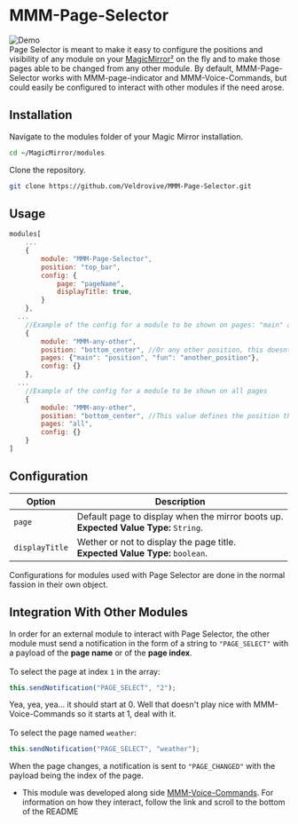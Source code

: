 # MMM-Page-Selector
![Demo](https://i.imgur.com/7E7dn4n.gif)<br/>
Page Selector is meant to make it easy to configure the positions and visibility of any module on your [MagicMirror²](https://github.com/MichMich/MagicMirror) on the fly and to make those pages able to be changed from any other module. By default, MMM-Page-Selector works with MMM-page-indicator and MMM-Voice-Commands, but could easily be configured to interact with other modules if the need arose. 

## Installation
Navigate to the modules folder of your Magic Mirror installation.
```bash
cd ~/MagicMirror/modules
```

Clone the repository.
```bash
git clone https://github.com/Veldrovive/MMM-Page-Selector.git
```

## Usage
```js
modules[
    ...
    {
        module: "MMM-Page-Selector",
        position: "top_bar",
        config: {
            page: "pageName",
            displayTitle: true,
        }
    },
  ...
    //Example of the config for a module to be shown on pages: "main" and "fun"
    {
        module: "MMM-any-other",
        position: "bottom_center", //Or any other position, this doesnt matter unless "pages" is set to "all"
        pages: {"main": "position", "fun": "another_position"},
        config: {}
    },
  ...
    //Example of the config for a module to be shown on all pages
    {
        module: "MMM-any-other",
        position: "bottom_center", //This value defines the position that the module will always appear in
        pages: "all",
        config: {}
    }
]
```

## Configuration
Option|Description
------|-----------
`page`|Default page to display when the mirror boots up.<br/>**Expected Value Type:** `String`.
`displayTitle`|Wether or not to display the page title.<br/>**Expected Value Type:** `boolean`.

Configurations for modules used with Page Selector are done in the normal fassion in their own object.

## Integration With Other Modules
In order for an external module to interact with Page Selector, the other module must send a notification in the form of a string to `"PAGE_SELECT"` with a payload of the **page name** or of the **page index**.<br/><br/>
To select the page at index `1` in the array:
```js
this.sendNotification("PAGE_SELECT", "2");
``` 
Yea, yea, yea... it should start at 0. Well that doesn't play nice with MMM-Voice-Commands so it starts at 1, deal with it.<br/><br/>
To select the page named `weather`:
```js
this.sendNotification("PAGE_SELECT", "weather");
```
When the page changes, a notification is sent to `"PAGE_CHANGED"` with the payload being the index of the page.

- This module was developed along side [MMM-Voice-Commands](https://github.com/Veldrovive/MMM-Voice-Commands). For information on how they interact, follow the link and scroll to the bottom of the README
